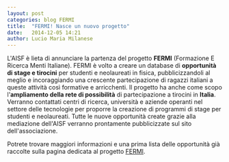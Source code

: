 ```yaml
---
layout: post
categories: blog FERMI
title:  "FERMI! Nasce un nuovo progetto"
date:   2014-12-05 14:21
author: Lucio Maria Milanese
---
```


L'AISF è lieta di annunciare la partenza del progetto **FERMI** (Formazione E Ricerca Menti Italiane).
FERMI è volto a creare un database di **opportunità di stage e tirocini** per studenti e neolaureati in fisica, pubblicizzandoli al meglio e incoraggiando una crescente partecipazione di ragazzi italiani a queste attività così formative e arricchenti. Il progetto ha anche come scopo l'**ampliamento della rete di possibilità** di partecipazione a tirocini in **Italia**.  Verranno contattati centri di ricerca, università e aziende operanti nel settore delle tecnologie per proporre la creazione di programmi di stage per studenti e neolaureati. Tutte le nuove opportunità create grazie alla mediazione dell'AISF verranno prontamente pubblicizzate sul sito dell'associazione.

Potrete trovare maggiori informazioni e una prima lista delle opportunità già raccolte sulla pagina dedicata al progetto [FERMI](/fermi/).
